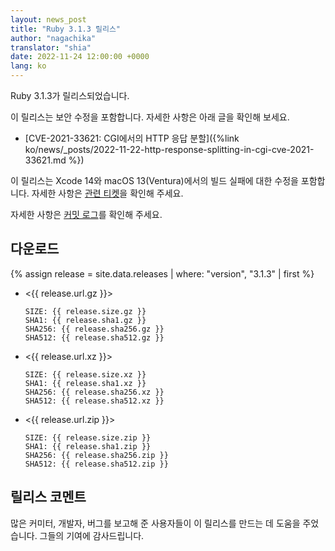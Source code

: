 ```yaml
---
layout: news_post
title: "Ruby 3.1.3 릴리스"
author: "nagachika"
translator: "shia"
date: 2022-11-24 12:00:00 +0000
lang: ko
---
```


Ruby 3.1.3가 릴리스되었습니다.

이 릴리스는 보안 수정을 포함합니다.
자세한 사항은 아래 글을 확인해 보세요.

* [CVE-2021-33621: CGI에서의 HTTP 응답 분할]({%link ko/news/_posts/2022-11-22-http-response-splitting-in-cgi-cve-2021-33621.md %})

이 릴리스는 Xcode 14와 macOS 13(Ventura)에서의 빌드 실패에 대한 수정을 포함합니다.
자세한 사항은 [관련 티켓](https://bugs.ruby-lang.org/issues/18912)을 확인해 주세요.

자세한 사항은 [커밋 로그](https://github.com/ruby/ruby/compare/v3_0_4...v3_0_5)를 확인해 주세요.

## 다운로드

{% assign release = site.data.releases | where: "version", "3.1.3" | first %}

* <{{ release.url.gz }}>

      SIZE: {{ release.size.gz }}
      SHA1: {{ release.sha1.gz }}
      SHA256: {{ release.sha256.gz }}
      SHA512: {{ release.sha512.gz }}

* <{{ release.url.xz }}>

      SIZE: {{ release.size.xz }}
      SHA1: {{ release.sha1.xz }}
      SHA256: {{ release.sha256.xz }}
      SHA512: {{ release.sha512.xz }}

* <{{ release.url.zip }}>

      SIZE: {{ release.size.zip }}
      SHA1: {{ release.sha1.zip }}
      SHA256: {{ release.sha256.zip }}
      SHA512: {{ release.sha512.zip }}

## 릴리스 코멘트

많은 커미터, 개발자, 버그를 보고해 준 사용자들이 이 릴리스를 만드는 데 도움을 주었습니다.
그들의 기여에 감사드립니다.
